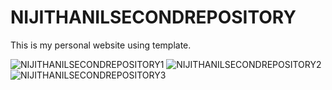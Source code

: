 # NIJITHANILSECONDREPOSITORY

This is my personal website using template.

![NIJITHANILSECONDREPOSITORY1](https://user-images.githubusercontent.com/83776819/169507565-398fea8f-3b68-4c80-a88e-4d9c3e9cd16a.png)
![NIJITHANILSECONDREPOSITORY2](https://user-images.githubusercontent.com/83776819/169508457-5648ae62-2027-4e64-bbd8-01a08b2bd5f3.png)
![NIJITHANILSECONDREPOSITORY3](https://user-images.githubusercontent.com/83776819/169507823-02d67187-c3a9-4ca4-908a-eb95662af1a5.png)


